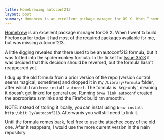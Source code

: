 ```yaml
---
title: Homebrewing autoconf213
layout: post
summary: Homebrew is an excellent package manager for OS X. When I went to build Firefox earlier today it had most of the required packages available for me, but was missing autoconf213. Here's how to work around that.
---
```


[Homebrew](http://mxcl.github.com/homebrew/) is an excellent package manager for OS X. When I went to build Firefox earlier today it had most of the required packages available for me, but was missing autoconf213.

A little digging revealed that there used to be an autoconf213 formula, but it was folded into the spidermonkey formula. In the ticket for [Issue 3523](http://github.com/mxcl/homebrew/issues/issue/3523?authenticity_token=f3dfc83f12144ace1bc32509e7dd768822700444) it was decided that this decision should be reversed, but the formula hasn't reappeared yet.

I dug up the old formula from a prior version of the repo (version control seems magical, sometimes) and dropped it in my `/Library/Formula` folder, after which I ran `brew install autoconf`. The formula is 'keg-only', meaning it doesn't get linked for general use. Running `brew link autoconf` created the appropriate symlinks and the Firefox build ran smoothly.

NOTE: instead of storing it locally, you can install using `brew install http://bit.ly/autoconf213`. Afterwards you will still need to link it.

Until the formula comes back, feel free to use the attached copy of the old one. After it reappears, I would use the more current version in the main repository.

<script src="https://gist.github.com/765545.js"> </script>
